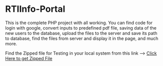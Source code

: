 # RTIInfo-Portal
This is the complete PHP project with all working. You can find code for login with google, convert inputs to predefined pdf file, saving data of the new users to the database, upload the files to the server and save its path to database, find the files from server and display it in the page, and much more. 

Find the Zipped file for Testing in your local system from this link --> <a href="https://github.com/jayeshmanani/RTIInfo-Portal/tree/master/docs" > Click Here to get Zipped File </a>
